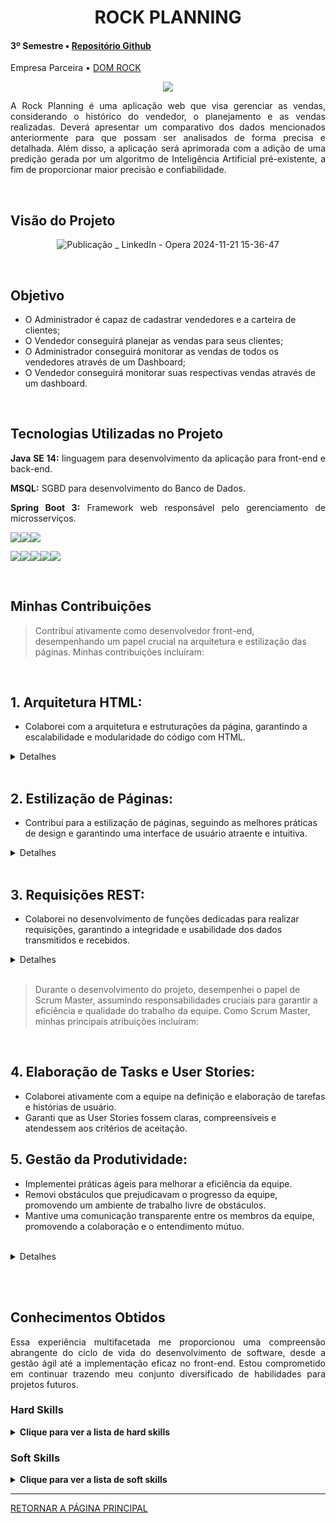 <div class="semestre3">

<div align=center>
<h1>ROCK PLANNING</h1>
</div>
  
<h4> 3º Semestre • <a href="https://github.com/B1nary-Devs/DOM-ROCK">Repositório Github</a></h4>
<p align="justify"> Empresa Parceira • <a href="https://www.domrock.net/">DOM ROCK</a></p>

<p align="center"><img src="https://github.com/WallaceHS20/Bertoti---Engenharia-de-Software/assets/101594950/cede74e7-daaa-454b-ba81-e2775b8713a1" widht="20%"></img>

<p align="justify"> A Rock Planning é uma aplicação web que visa gerenciar as vendas, considerando o histórico do vendedor, o planejamento e as vendas realizadas. Deverá apresentar um comparativo dos dados mencionados anteriormente para que possam ser analisados de forma precisa e detalhada. Além disso, a aplicação será aprimorada com a adição de uma predição gerada por um algoritmo de Inteligência Artificial pré-existente, a fim de proporcionar maior precisão e confiabilidade.</p>

<br>

<h2> <a name="Objetivo">Visão do Projeto</a> </h2>

<div align=center>
  
![Publicação _ LinkedIn - Opera 2024-11-21 15-36-47](https://github.com/user-attachments/assets/b8984f6c-0686-4cac-86f6-02d8c5d5fef8)

</div>

<br>

<h2> <a name="Objetivo">Objetivo</a> </h2>

* O Administrador é capaz de cadastrar vendedores e a carteira de clientes;
* O Vendedor conseguirá planejar as vendas para seus clientes;
* O Administrador conseguirá monitorar as vendas de todos os vendedores através de um Dashboard;
* O Vendedor conseguirá monitorar suas respectivas vendas através de um dashboard.

<br>

<h2>Tecnologias Utilizadas no Projeto</h2>

<p align="justify"> <strong>Java SE 14:</strong> linguagem para desenvolvimento da aplicação para front-end e back-end.</p>
<p align="justify"><strong>MSQL:</strong> SGBD para desenvolvimento do Banco de Dados.</p>
<p align="justify"><strong>Spring Boot 3:</strong> Framework web responsável pelo gerenciamento de microsserviços. 

<img src="https://img.shields.io/badge/Java-ED8B00?style=for-the-badge&logo=java&logoColor=white" target="_blank"><img src="https://img.shields.io/badge/MySQL-00000F?style=for-the-badge&logo=mysql&logoColor=white" target="_blank"><img src="https://img.shields.io/badge/Spring-6DB33F?style=for-the-badge&logo=spring&logoColor=white">

<img src="https://img.shields.io/badge/JavaScript-F7DF1E?style=for-the-badge&logo=javascript&logoColor=black" target="_blank"><img src="https://img.shields.io/badge/CSS3-1572B6?style=for-the-badge&logo=css3&logoColor=white" target="_blank"><img src="https://img.shields.io/badge/HTML5-E34F26?style=for-the-badge&logo=html5&logoColor=white" target="_blank"><img src="https://img.shields.io/badge/Bootstrap-563D7C?style=for-the-badge&logo=bootstrap&logoColor=white" target="_blank"><img src="https://img.shields.io/badge/IntelliJ_IDEA-000000.svg?style=for-the-badge&logo=intellij-idea&logoColor=white" target="_blank">

  
<br>
  
<h2>Minhas Contribuições</h2>
  
> Contribuí ativamente como desenvolvedor front-end, desempenhando um papel crucial na arquitetura e estilização das páginas. Minhas contribuições incluíram:

<br>

## 1. **Arquitetura HTML:**
   - Colaborei com a arquitetura e estruturações da página, garantindo a escalabilidade e modularidade do código com HTML.

<details>
<summary>Detalhes</summary>
  
  ~~~~HTML
<!-- Tabela de vendedores com classes para estilização e identificador único para manipulação via scripts -->
<table class="table" id="tabelaVendedores">
  <!-- Cabeçalho da tabela definindo as colunas disponíveis -->
  <thead>
    <tr>
      <th scope="col">ID</th>
      <th scope="col">Nome</th>
      <th scope="col">E-mail</th>
      <th scope="col">Editar</th>
      <th scope="col">Detalhes</th>
    </tr>
  </thead>
  <!-- O corpo da tabela é intencionalmente omitido aqui, provavelmente será preenchido dinamicamente com dados dos vendedores -->
</table>
~~~~

</details>

<br>

## 2. **Estilização de Páginas:**
   - Contribuí para a estilização de páginas, seguindo as melhores práticas de design e garantindo uma interface de usuário atraente e intuitiva.

<details>

<summary>Detalhes</summary>

~~~~CSS
/* Estilo geral para todas as tabelas, definindo largura, colapso de borda para evitar espaços duplos, cor da borda, e centralização na página */
table {
    width: 80%;
    border-collapse: collapse;
    border: 1px solid #bdc3c7;
    margin: auto;
}

/* Estilo para linhas da tabela para melhorar a interação do usuário, com uma transição suave para hover e cursor de ponteiro para indicar clicabilidade */
tr {
    transition: all .2s ease-in;
    cursor: pointer;
}

/* Estilo para células e cabeçalhos de tabela, definindo o espaçamento interno, alinhamento do texto e borda inferior para separar as linhas */
th, td {
    padding: 12px;
    text-align: left;
    border-bottom: 1px solid #ddd;
}

/* Efeito hover para linhas da tabela, com mudança de cor de fundo, leve aumento de escala e sombra para destacar a linha atual sob o mouse */
tr:hover {
    background-color: #f5f5f5;
    transform: scale(1.02);
    box-shadow: 2px 2px 12px rgba(0, 0, 0, 0.2), -1px -1px 8px rgba(0, 0, 0, 0.2);
}

/* Estilo específico para células e cabeçalhos da tabela com a classe 'table', definindo fonte, cor da borda e do texto, tamanho da fonte, alinhamento do texto e espaçamento interno */
.table td, .table th {
    font-family: Arial, Helvetica, sans-serif;
    border-bottom: 1px solid #000000;
    color: #000000;
    font-size: 16px;
    text-align: center;
    padding: 12px 12px; 
}

/* Estilo adicional para cabeçalhos da tabela, definindo cor de fundo, sombra da caixa, cor do texto e peso da fonte para um destaque visual claro */
.table th {
    background-color: #1842ca;
    color: #ffffff;
    box-shadow: rgba(0, 0, 0, 0.24) 0px 3px 8px;
    color: white; 
    font-weight: bold; 
}
~~~~

</details>

<br>

## 3. **Requisições REST:**
   - Colaborei no desenvolvimento de funções dedicadas para realizar requisições, garantindo a integridade e usabilidade dos dados transmitidos e recebidos.

<details>

<summary>Detalhes</summary>

~~~JavaScript

// Esta função realiza uma requisição GET para nossa API Spring Boot e atualiza o valor da constante vendedores

async function buscarVendedores() {
    try {

        /* Utilizando a biblioteca axios para realizar uma requisição GET para a URL especificada que representa um
         um endpoint da nossa API Spring Boot que retorna os dados dos vendedores. */
        
        const response = await axios.get("http://localhost:8080/vendedor");

        // Atribuindo o resultado a constante vendedores
        // A propriedade .data é usada para acessar os dados da resposta (response)
        vendedores.value = resposta.data;

    } catch (ex) {

        // Em caso de erro, exibe um alerta indicando que algo deu errado
        alert('Ocorreu uma falha!');

        // A mensagem de erro é obtida através da propriedade .message do objeto de exceção (ex)
        erro.value = (ex as Error).message;
    }
}

~~~

</details>
  
<br>

> Durante o desenvolvimento do projeto, desempenhei o papel de Scrum Master, assumindo responsabilidades cruciais para garantir a eficiência e qualidade do trabalho da equipe. Como Scrum Master, minhas principais atribuições incluíram:

<br>

## 4. **Elaboração de Tasks e User Stories:**
   - Colaborei ativamente com a equipe na definição e elaboração de tarefas e histórias de usuário.
   - Garanti que as User Stories fossem claras, compreensíveis e atendessem aos critérios de aceitação.

## 5. **Gestão da Produtividade:**
   - Implementei práticas ágeis para melhorar a eficiência da equipe.
   - Removi obstáculos que prejudicavam o progresso da equipe, promovendo um ambiente de trabalho livre de obstáculos.
   - Mantive uma comunicação transparente entre os membros da equipe, promovendo a colaboração e o entendimento mútuo.

<br>

<details>
  <summary>Detalhes</summary>

<img width="907" alt="Captura de tela 2023-09-27 194721" src="https://github.com/WallaceHS20/Bertoti---Engenharia-de-Software/assets/101594950/2d7745b4-4556-497b-abd1-ea40c6b91009">
    
</details>

<br> <br>

<h2>Conhecimentos Obtidos</h2>
<p align="justify">Essa experiência multifacetada me proporcionou uma compreensão abrangente do ciclo de vida do desenvolvimento de software, desde a gestão ágil até a implementação eficaz no front-end. Estou comprometido em continuar trazendo meu conjunto diversificado de habilidades para projetos futuros.</p>
<h3>Hard Skills </h3>
<details>
  <summary><b>Clique para ver a lista de hard skills</b></summary>
  <br>
  <table align="center">
    <tr>
      <th width="300px">Tecnologia/Metodologia</th>
      <th width="300px">Classificação</th>
    </tr>
    <tr>
      <td>HTML</td>
      <td>Sei fazer com Ajuda</td>
    </tr>
        <tr>
      <td>CSS</td>
      <td>Sei fazer com Ajuda</td>
    </tr>
        <tr>
      <td>JavaScript</td>
      <td>Sei fazer com Ajuda</td>
    </tr>
    <tr>
      <td>MySQL</td>
      <td>Sei fazer com Autonomia</td>
    </tr>
  </table>
</details>
<h3>Soft Skills </h3>
<details>
<summary><b>Clique para ver a lista de soft skills</b></summary>
  <br>
  <table align="center" border="1" cellspacing="0" cellpadding="8">
    <tr>
      <th width="300px" style="background-color: #dce6f1;">Habilidade</th>
      <th width="300px" style="background-color: #dce6f1;">Classificação</th>
    </tr>
    <tr>
      <td style="background-color: #f2f2f2;">Proatividade</td>
      <td>Boa capacidade de agir por iniciativa própria, antecipando demandas e resolvendo questões antes que se tornem problemas.</td>
    </tr>
    <tr>
      <td style="background-color: #f2f2f2;">Visão de Negócio</td>
      <td>Compreensão básica dos objetivos estratégicos, com foco no impacto das ações para o negócio.</td>
    </tr>
    <tr>
      <td style="background-color: #f2f2f2;">Comunicação</td>
      <td>Comunicação clara e eficaz, essencial para alinhar informações e colaborar com a equipe.</td>
    </tr>
    <tr>
      <td style="background-color: #f2f2f2;">Gestão de Equipe e Tarefas</td>
      <td>Capacidade de organizar e liderar tarefas dentro da equipe, promovendo cooperação e eficiência.</td>
    </tr>
    <tr>
      <td style="background-color: #f2f2f2;">Aprendizagem Contínua</td>
      <td>Dedicação ao desenvolvimento profissional e aprendizado de novas habilidades para se adaptar a novas demandas.</td>
    </tr>
    <tr>
      <td style="background-color: #f2f2f2;">Comprometimento</td>
      <td>Alto nível de comprometimento com os objetivos da equipe e da empresa, focando na realização das metas.</td>
    </tr>
</table>

</details>

-------------------
[RETORNAR A PÁGINA PRINCIPAL](https://github.com/WallaceHS20/PORTFOLIO_FATEC)

